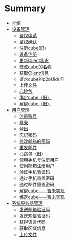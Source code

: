 # Summary

* [介绍](README.md)
* [设备管理](client.md)
  * [鉴权申请](client/authApply.md)
  * [鉴权确认](client/authConfirim.md)
  * [注册cube\(旧\)](client/cubeRegisterOld.md)
  * [设备注册](client/clientRegister.md)
  * [更新Client状态](client/updateClientStatu.md)
  * [修改cube的名称](client/updateCube.md)
  * [获取Client信息](client/getClientInfo.md)
  * [请求cube的p2pUid\(旧](client/getCubeP2pUidOld.md)
  * [上传文件](client/uploadFile.md)
  * [心跳包](client/heart.md)
  * [绑定cube（旧）](client/bindCubeOld.md)
  * [解绑cube（旧）](client/unbindCubeOld.md)
* [用户管理](account.md)
  * [注册账号](account/registerAccount.md)
  * [登录](account/login.md)
  * [登出](account/logout.md)
  * [忘记密码](account/wang-ji-mi-ma.md)
  * [修改邮箱的密码](account/updatePassword.md)
  * [重发邮件](account/zhong-fa-you-jian.md)
  * 心跳包（旧）
  * 使用手机号注册用户
  * 使用邮箱注册用户
  * 验证手机验证码
  * 通过手机重置密码
  * 通过邮件重置密码
  * [解绑cube——暂未实现](account/unbindCube.md)
  * [绑定cube——暂未实现](account/bindCube.md)
* [系统服务器管理](system.md)
  * [发送邮箱验证码](xi-tong-fu-wu-qi-guan-li/fa-song-you-xiang-yan-zheng-ma.md)
  * 发送短信验证码 
  * 获得语言代码
  * 获取区域信息
  * [上传文件](xi-tong-fu-wu-qi-guan-li/shang-chuan-wen-jian.md)

